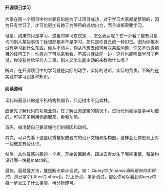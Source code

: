 #### 开源项目学习
大家在同一个项目中的主要目的是为了让项目成功，对于学习大家都是赞同的，因为只有学习了，才可能更加有助于为项目的成功出力，而且谁都需要学习。

但是，如果你只是学习，这里的学习仅仅是......怎么表达呢？在一旁看？或者只是询问别人某些事情？我想那根本不是学习，那只是你自己的一种幻觉。因为你根本没有学习到什么东西。你从不动手，你从不想去如何解决某些问题，你又不负责项目的任何工作，你高兴了可以来看看，不高兴就放在一边，这样也能叫做学习？再说，你没有付给任何人工资，别人又怎么能主动的来教你什么呢？

所以，在开源项目中的学习就是实际的动手，实际的讨论，实际的负责，不断的在实践中学习到各种知识。

#### 阅读源码
读代码最忌讳的是不抓结构抓细节，只见树木不见森林。

应该先了解代码的功能业务，在了解业务逻辑的情况下，进行代码阅读是事半功倍的，可以先多用用例跑起来，看看功能。

首先，搞清楚自己要读懂他们的原因和动机。

其次，可以先看下这些优秀框架或者库的设计文档和架构图，这样会让你宏观上对一些概念有些认识。

然后，从你最感兴趣的一个点，开始设置断点，跟进去看发生了哪些事情，和架构设计哪一块是match的。

最快，最易懂方法，就是断点单步调试。如：jQuery中$.fn.show源码是如何实现的。自己写个$('#test').show()，打上断点、单步调试，那么你可以看到jQuery中每一步发生了什么事情，再分析即可。
